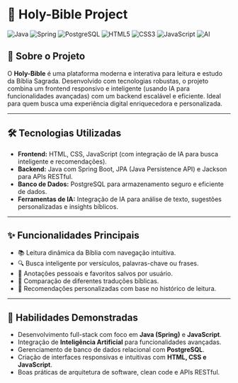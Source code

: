 # 📖 Holy-Bible Project

![Java](https://img.shields.io/badge/Java-ED8B00?style=for-the-badge&logo=openjdk&logoColor=white)
![Spring](https://img.shields.io/badge/Spring-6DB33F?style=for-the-badge&logo=spring&logoColor=white)
![PostgreSQL](https://img.shields.io/badge/PostgreSQL-316192?style=for-the-badge&logo=postgresql&logoColor=white)
![HTML5](https://img.shields.io/badge/HTML5-E34F26?style=for-the-badge&logo=html5&logoColor=white)
![CSS3](https://img.shields.io/badge/CSS3-1572B6?style=for-the-badge&logo=css3&logoColor=white)
![JavaScript](https://img.shields.io/badge/JavaScript-F7DF1E?style=for-the-badge&logo=javascript&logoColor=black)
![AI](https://img.shields.io/badge/AI-FFD700?style=for-the-badge&logo=openai&logoColor=black)

## 🚀 Sobre o Projeto

O **Holy-Bible** é uma plataforma moderna e interativa para leitura e estudo da Bíblia Sagrada. Desenvolvido com tecnologias robustas, o projeto combina um frontend responsivo e inteligente (usando IA para funcionalidades avançadas) com um backend escalável e eficiente. Ideal para quem busca uma experiência digital enriquecedora e personalizada.

---

## 🛠️ Tecnologias Utilizadas

- **Frontend:** HTML, CSS, JavaScript (com integração de IA para busca inteligente e recomendações).
- **Backend:** Java com Spring Boot, JPA (Java Persistence API) e Jackson para APIs RESTful.
- **Banco de Dados:** PostgreSQL para armazenamento seguro e eficiente de dados.
- **Ferramentas de IA:** Integração de IA para análise de texto, sugestões personalizadas e insights bíblicos.

---

## ✨ Funcionalidades Principais

- 📚 Leitura dinâmica da Bíblia com navegação intuitiva.
- 🔍 Busca inteligente por versículos, palavras-chave ou frases.
- 📝 Anotações pessoais e favoritos salvos por usuário.
- 🔄 Comparação de diferentes traduções bíblicas.
- 🤖 Recomendações personalizadas com base no histórico de leitura.

---

## 🧠 Habilidades Demonstradas

- Desenvolvimento full-stack com foco em **Java (Spring)** e **JavaScript**.
- Integração de **Inteligência Artificial** para funcionalidades avançadas.
- Gerenciamento de banco de dados relacional com **PostgreSQL**.
- Criação de interfaces responsivas e intuitivas com **HTML, CSS e JavaScript**.
- Boas práticas de arquitetura de software, clean code e APIs RESTful.
